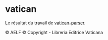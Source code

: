 vatican
======

Le résultat du travail de [vatican-parser](https://github.com/lologhi/vatican-parser).

© AELF
© Copyright - Libreria Editrice Vaticana


